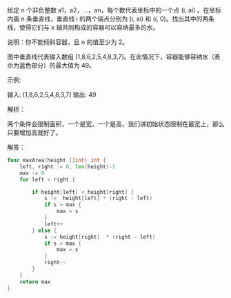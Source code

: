给定 n 个非负整数 a1，a2，...，an，每个数代表坐标中的一个点 (i, ai) 。在坐标内画 n 条垂直线，垂直线 i 的两个端点分别为 (i, ai) 和 (i, 0)。找出其中的两条线，使得它们与 x 轴共同构成的容器可以容纳最多的水。

说明：你不能倾斜容器，且 n 的值至少为 2。



图中垂直线代表输入数组 [1,8,6,2,5,4,8,3,7]。在此情况下，容器能够容纳水（表示为蓝色部分）的最大值为 49。

 

示例:

输入: [1,8,6,2,5,4,8,3,7]
输出: 49

解析：

两个条件会限制面积，一个是宽，一个是高，我们讲初始状态限制在最宽上，那么只要增加高就好了。



解答：

```go
func maxArea(height []int) int {
	left, right := 0, len(height)-1
	max := 0
	for left < right {

		if height[left] < height[right] {
			s :=  height[left] * (right - left)
			if s > max {
				max = s
			}
			left++
		} else {
			s := height[right]  * (right - left)
			if s > max {
				max = s
			}
			right--
		}
	}
	return max
}
```

